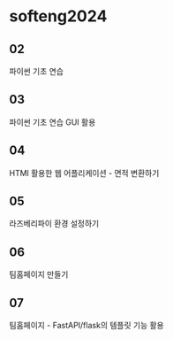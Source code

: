 # softeng2024

## 02
  파이썬 기초 연습

## 03
  파이썬 기초 연습 GUI 활용

## 04
  HTMl 활용한 웹 어플리케이션 - 면적 변환하기

## 05
  라즈베리파이 환경 설정하기

## 06
  팀홈페이지 만들기

## 07
  팀홈페이지 - FastAPI/flask의 템플릿 기능 활용
